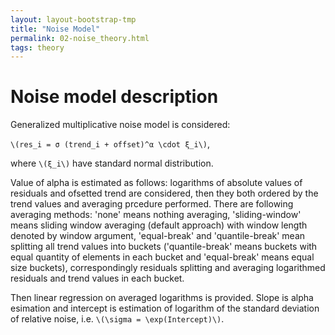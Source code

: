 ```yaml
---
layout: layout-bootstrap-tmp
title: "Noise Model"
permalink: 02-noise_theory.html
tags: theory
---
```


#  Noise model description

Generalized multiplicative noise model is considered:

`\(res_i = σ (trend_i + offset)^α \cdot ξ_i\)`,

where `\(ξ_i\)` have standard normal distribution.

Value of alpha is estimated as follows: logarithms of absolute values of residuals and ofsetted trend are considered, then they both ordered by the trend values and averaging prcedure performed. There are following averaging methods: 'none' means nothing averaging, 'sliding-window' means sliding window averaging (default approach) with window length denoted by window argument, 'equal-break' and 'quantile-break' mean splitting all trend values into buckets ('quantile-break' means buckets with equal quantity of elements in each bucket and 'equal-break' means equal size buckets), correspondingly residuals splitting and averaging logarithmed residuals and trend values in each bucket.

Then linear regression on averaged logarithms is provided. Slope is alpha esimation and intercept is estimation of logarithm of the standard deviation of relative noise, i.e. `\(\sigma = \exp(Intercept)\)`.
